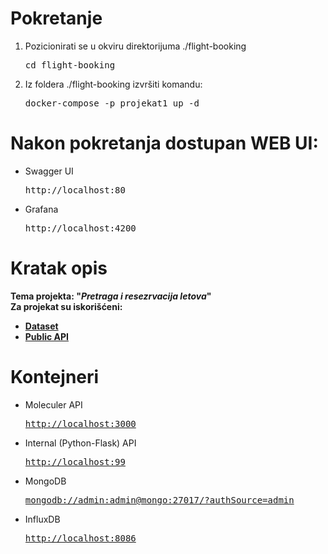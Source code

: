 <h1>Pokretanje</h1>
<ol>
  <li>
		Pozicionirati se u okviru direktorijuma ./flight-booking<br/>
		<pre>cd flight-booking</pre>
	</li>
	<li>
		Iz foldera ./flight-booking izvršiti komandu:<br/>
		<pre>docker-compose -p projekat1 up -d</pre>
	</li>
</ol>

<h1>Nakon pokretanja dostupan WEB UI:</h1>

<ul>
	<li>
		Swagger UI<br/>
		<pre>http://localhost:80</pre>
	</li>
	<li>
		Grafana<br/>
		<pre>http://localhost:4200</pre>
	</li>
</ul>

<h1>Kratak opis</h1>
<b>Tema projekta: "<i>Pretraga i resezrvacija letova</i>"<br/>
Za projekat su iskorišćeni:
  <ul>
    <li>
      <a href="https://www.kaggle.com/datasets/ananthr1/weather-prediction">Dataset</a>
    </li>
    <li>
      <a href="https://developers.amadeus.com">Public API</a>
    </li>
  </ul>
</b>
    
<h1>Kontejneri</h1>
<ul>
  <li>
     Moleculer API
    <pre><a href="http://localhost:3000">http://localhost:3000</a></pre>
  </li>
  <li>
     Internal (Python-Flask) API
    <pre><a href="http://localhost:99">http://localhost:99</a></pre>
  </li>
  <li>
     MongoDB
    <pre><a href="mongodb://admin:admin@mongo:27017/?authSource=admin">mongodb://admin:admin@mongo:27017/?authSource=admin</a></pre>
  </li>
  <li>
     InfluxDB
    <pre><a href="http://localhost:8086">http://localhost:8086</a></pre>
  </li>
</ul>
